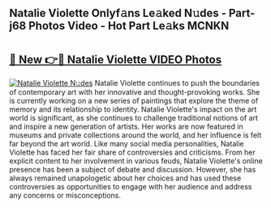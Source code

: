 ## Natalie Violette Onlyf𝚊ns Le𝚊ked N𝚞des - Part-j68 Photos Video - Hot Part Le𝚊ks MCNKN

# <h2><a href="http://ac11834.deff.icu/?id=Natalie+Violette">🔗 New 👉🔴 Natalie Violette VIDEO Photos</a></h2>

[![Natalie Violette N𝚞des](https://i.imgur.com/rIISA9y.gif)](http://ac11834.deff.icu/?id=Natalie+Violette)
Natalie Violette continues to push the boundaries of contemporary art with her innovative and thought-provoking works. She is currently working on a new series of paintings that explore the theme of memory and its relationship to identity. Natalie Violette's impact on the art world is significant, as she continues to challenge traditional notions of art and inspire a new generation of artists. Her works are now featured in museums and private collections around the world, and her influence is felt far beyond the art world. Like many social media personalities, Natalie Violette has faced her fair share of controversies and criticisms. From her explicit content to her involvement in various feuds, Natalie Violette's online presence has been a subject of debate and discussion. However, she has always remained unapologetic about her choices and has used these controversies as opportunities to engage with her audience and address any concerns or misconceptions.
